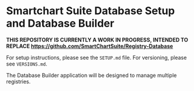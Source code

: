 # Smartchart Suite Database Setup and Database Builder

**THIS REPOSITORY IS CURRENTLY A WORK IN PROGRESS, INTENDED TO REPLACE https://github.com/SmartChartSuite/Registry-Database**

For setup instructions, please see the `SETUP.md` file. For versioning, please see `VERSIONS.md`.

The Database Builder application will be designed to manage multiple registries.